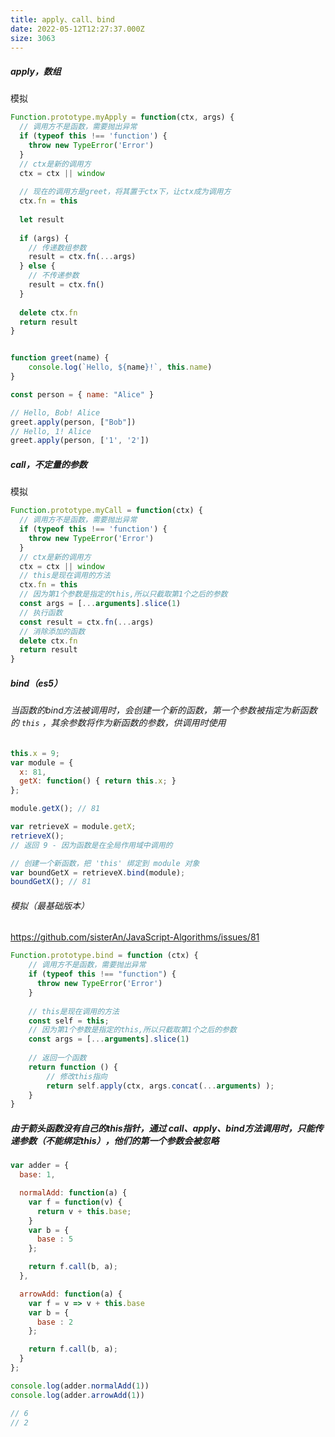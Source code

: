 ```yaml
---
title: apply、call、bind
date: 2022-05-12T12:27:37.000Z
size: 3063
---
```

##### apply，数组

模拟

```javascript
Function.prototype.myApply = function(ctx, args) {
  // 调用方不是函数，需要抛出异常
  if (typeof this !== 'function') {
    throw new TypeError('Error')
  }
  // ctx是新的调用方
  ctx = ctx || window
  
  // 现在的调用方是greet，将其置于ctx下，让ctx成为调用方
  ctx.fn = this
  
  let result
 
  if (args) {
    // 传递数组参数
    result = ctx.fn(...args)
  } else {
    // 不传递参数
    result = ctx.fn()
  }
  
  delete ctx.fn
  return result
}


function greet(name) {
	console.log(`Hello, ${name}!`, this.name)
}

const person = { name: "Alice" }

// Hello, Bob! Alice
greet.apply(person, ["Bob"]) 
// Hello, 1! Alice
greet.apply(person, ['1', '2']) 
```

##### call，不定量的参数

模拟

```javascript
Function.prototype.myCall = function(ctx) {
  // 调用方不是函数，需要抛出异常
  if (typeof this !== 'function') {
    throw new TypeError('Error')
  }
  // ctx是新的调用方
  ctx = ctx || window
  // this是现在调用的方法
  ctx.fn = this
  // 因为第1个参数是指定的this,所以只截取第1个之后的参数
  const args = [...arguments].slice(1)
  // 执行函数
  const result = ctx.fn(...args)
  // 消除添加的函数
  delete ctx.fn
  return result
}
```

##### bind（es5）

###### 当函数的bind方法被调用时，会创建一个新的函数，第一个参数被指定为新函数的 `this` ，其余参数将作为新函数的参数，供调用时使用

```javascript
this.x = 9;    
var module = {
  x: 81,
  getX: function() { return this.x; }
};

module.getX(); // 81

var retrieveX = module.getX;
retrieveX();
// 返回 9 - 因为函数是在全局作用域中调用的

// 创建一个新函数，把 'this' 绑定到 module 对象
var boundGetX = retrieveX.bind(module);
boundGetX(); // 81
```

###### 模拟（最基础版本）

https://github.com/sisterAn/JavaScript-Algorithms/issues/81

```javascript
Function.prototype.bind = function (ctx) {
    // 调用方不是函数，需要抛出异常
    if (typeof this !== "function") {
      throw new TypeError('Error')
    }
    
    // this是现在调用的方法
    const self = this;
    // 因为第1个参数是指定的this,所以只截取第1个之后的参数
    const args = [...arguments].slice(1)
    
    // 返回一个函数
    return function () {
        // 修改this指向
        return self.apply(ctx, args.concat(...arguments) );
    }
}
```

##### 由于箭头函数没有自己的this指针，通过 call、apply、bind方法调用时，只能传递参数（不能绑定this），他们的第一个参数会被忽略

```js
var adder = {
  base: 1,

  normalAdd: function(a) {
    var f = function(v) {
      return v + this.base;
    }
    var b = {
      base : 5
    };

    return f.call(b, a);
  },

  arrowAdd: function(a) {
    var f = v => v + this.base
    var b = {
      base : 2
    };

    return f.call(b, a);
  }
};

console.log(adder.normalAdd(1))
console.log(adder.arrowAdd(1)) 

// 6
// 2
```

